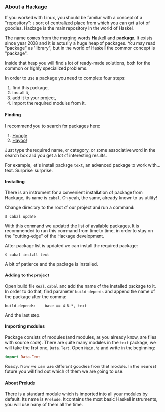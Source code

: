 ### About a Hackage ###

If you worked with Linux, you should be familiar with а concept of a "repository":
a sort of centralized place from which you can get a lot of goodies. Hackage is the
main repository in the world of Haskell.

The name comes from the merging words **H**askell and p**ackage**. It exists
since year 2008 and it is actually a huge heap of packages. You may read "package"
as "library", but in the world of Haskell the common concept is "package".

Inside that heap you will find a lot of ready-made solutions, both for the common or
highly specialized problems.

In order to use a package you need to complete four steps:

1. find this package,
2. install it,
3. add it to your project,
4. import the required modules from it.

#### Finding ####

I recommend you to search for packages here:

1. [Hoogle](http://www.haskell.org/hoogle)
2. [Hayoo!](http://holumbus.fh-wedel.de/hayoo/hayoo.html)

Just type the required name, or category, or some associative word in the search
box and you get a lot of interesting results.

For example, let's install package `text`, an advanced package to work with...
text. Surprise, surprise.

#### Installing ####

There is an instrument for a convenient installation of package from Hackage,
its name is `cabal`. Oh yeah, the same, already known to us utility!

Change directory to the root of our project and run a command:

	$ cabal update

With this command we updated the list of available packages. It is recommended
to run this command from time to time, in order to stay on the "cutting-edge"
of the Hackage development.

After package list is updated we can install the required package:

	$ cabal install text

A bit of patience and the package is installed.

#### Adding to the project ####

Open build file `Real.cabal` and add the name of the installed package to it.
In order to do that, find parameter `build-depends` and append the name
of the package after the comma:

	build-depends:    base == 4.6.*, text

And the last step.

#### Importing modules ####

Package consists of modules (and modules, as you already know, are files with
source code). There are quite many modules in the `text` package, we will take
the first one, `Data.Text`. Open `Main.hs` and write in the beginning:

```haskell
import Data.Text
```

Ready. Now we can use different goodies from that module. In the nearest future
you will find out which of them we are going to use.

#### About Prelude ####

There is a standard module which is imported into all your modules by default.
Its name is `Prelude`. It contains the most basic Haskell instruments, you will
use many of them all the time.

